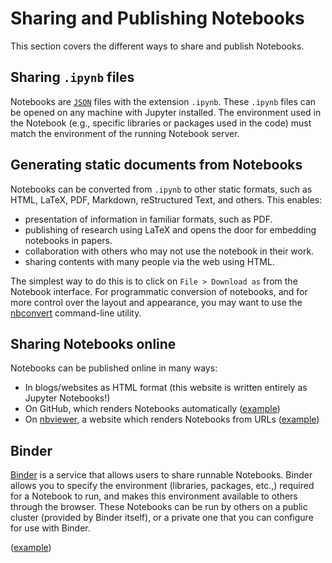
# Sharing and Publishing Notebooks

This section covers the different ways to share and publish Notebooks.

## Sharing `.ipynb` files

Notebooks are [`JSON`](http://www.json.org/) files with the extension `.ipynb`. These `.ipynb` files can be opened on any machine with Jupyter installed. The environment used in the Notebook (e.g., specific libraries or packages used in the code) must match the environment of the running Notebook server.

## Generating static documents from Notebooks

Notebooks can be converted from `.ipynb` to other static formats, such as HTML, LaTeX, PDF, Markdown, reStructured Text, and others. This enables:

* presentation of information in familiar formats, such as PDF.
* publishing of research using LaTeX and opens the door for embedding notebooks in papers.
* collaboration with others who may not use the notebook in their work.
* sharing contents with many people via the web using HTML.

The simplest way to do this is to click on `File > Download as` from the Notebook interface. For programmatic conversion of notebooks, and for more control over the layout and appearance, you may want to use the [nbconvert](http://nbconvert.readthedocs.io/en/latest/index.html) command-line utility.

## Sharing Notebooks online

Notebooks can be published online in many ways:

* In blogs/websites as HTML format (this website is written entirely as Jupyter Notebooks!)
* On GitHub, which renders Notebooks automatically ([example](https://github.com/clemsonciti/jupyter-welcome/blob/master/index.ipynb))
* On [nbviewer](http://nbviewer.jupyter.org/), a website which renders Notebooks from URLs ([example](http://nbviewer.jupyter.org/github/clemsonciti/jupyter-welcome/blob/master/index.ipynb))

## Binder

[Binder](http://docs.mybinder.org/) is a service that allows users to share runnable Notebooks. Binder allows you to specify the environment (libraries, packages, etc.,) required for a Notebook to run, and makes this environment available to others through the browser. These Notebooks can be run by others on a public cluster (provided by Binder itself), or a private one that you can configure for use with Binder.

([example](http://mybinder.org/repo/clemsonciti/jupyter-welcome))
